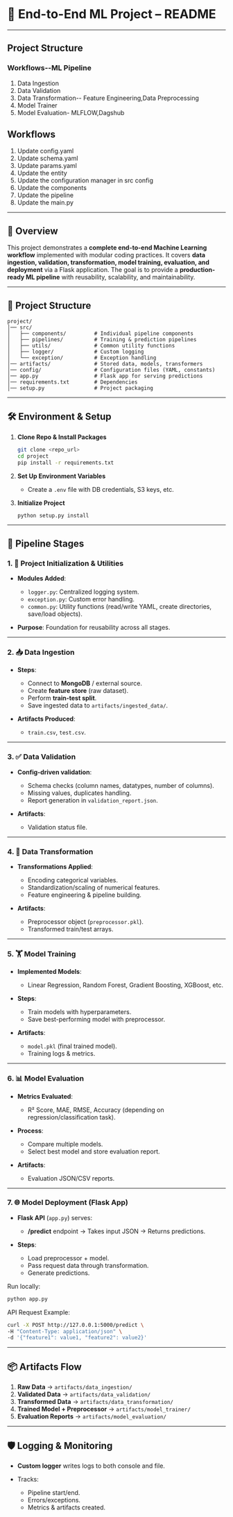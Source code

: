 # 📘 End-to-End ML Project – README
---
## Project Structure 

### Workflows--ML Pipeline

1. Data Ingestion
2. Data Validation
3. Data Transformation-- Feature Engineering,Data Preprocessing
4. Model Trainer
5. Model Evaluation- MLFLOW,Dagshub

## Workflows

1. Update config.yaml
2. Update schema.yaml
3. Update params.yaml
4. Update the entity
5. Update the configuration manager in src config
6. Update the components
7. Update the pipeline 
8. Update the main.py


---



## 🚀 Overview

This project demonstrates a **complete end-to-end Machine Learning workflow** implemented with modular coding practices.
It covers **data ingestion, validation, transformation, model training, evaluation, and deployment** via a Flask application.
The goal is to provide a **production-ready ML pipeline** with reusability, scalability, and maintainability.

---

## 📂 Project Structure

```
project/
│── src/
│   ├── components/         # Individual pipeline components
│   ├── pipelines/          # Training & prediction pipelines
│   ├── utils/              # Common utility functions
│   ├── logger/             # Custom logging
│   └── exception/          # Exception handling
│── artifacts/              # Stored data, models, transformers
│── config/                 # Configuration files (YAML, constants)
│── app.py                  # Flask app for serving predictions
│── requirements.txt        # Dependencies
│── setup.py                # Project packaging
```

---

## 🛠️ Environment & Setup

1. **Clone Repo & Install Packages**

   ```bash
   git clone <repo_url>
   cd project
   pip install -r requirements.txt
   ```

2. **Set Up Environment Variables**

   * Create a `.env` file with DB credentials, S3 keys, etc.

3. **Initialize Project**

   ```bash
   python setup.py install
   ```

---

## 🧩 Pipeline Stages

### 1. 🔧 Project Initialization & Utilities

* **Modules Added**:

  * `logger.py`: Centralized logging system.
  * `exception.py`: Custom error handling.
  * `common.py`: Utility functions (read/write YAML, create directories, save/load objects).
* **Purpose**: Foundation for reusability across all stages.

---

### 2. 📥 Data Ingestion

* **Steps**:

  * Connect to **MongoDB** / external source.
  * Create **feature store** (raw dataset).
  * Perform **train-test split**.
  * Save ingested data to `artifacts/ingested_data/`.
* **Artifacts Produced**:

  * `train.csv`, `test.csv`.

---

### 3. ✅ Data Validation

* **Config-driven validation**:

  * Schema checks (column names, datatypes, number of columns).
  * Missing values, duplicates handling.
  * Report generation in `validation_report.json`.
* **Artifacts**:

  * Validation status file.

---

### 4. 🔄 Data Transformation

* **Transformations Applied**:

  * Encoding categorical variables.
  * Standardization/scaling of numerical features.
  * Feature engineering & pipeline building.
* **Artifacts**:

  * Preprocessor object (`preprocessor.pkl`).
  * Transformed train/test arrays.

---

### 5. 🏋️ Model Training

* **Implemented Models**:

  * Linear Regression, Random Forest, Gradient Boosting, XGBoost, etc.
* **Steps**:

  * Train models with hyperparameters.
  * Save best-performing model with preprocessor.
* **Artifacts**:

  * `model.pkl` (final trained model).
  * Training logs & metrics.

---

### 6. 📊 Model Evaluation

* **Metrics Evaluated**:

  * R² Score, MAE, RMSE, Accuracy (depending on regression/classification task).
* **Process**:

  * Compare multiple models.
  * Select best model and store evaluation report.
* **Artifacts**:

  * Evaluation JSON/CSV reports.

---

### 7. 🌐 Model Deployment (Flask App)

* **Flask API** (`app.py`) serves:

  * **/predict** endpoint → Takes input JSON → Returns predictions.
* **Steps**:

  * Load preprocessor + model.
  * Pass request data through transformation.
  * Generate predictions.

Run locally:

```bash
python app.py
```

API Request Example:

```bash
curl -X POST http://127.0.0.1:5000/predict \
-H "Content-Type: application/json" \
-d '{"feature1": value1, "feature2": value2}'
```

---

## 📦 Artifacts Flow

1. **Raw Data** → `artifacts/data_ingestion/`
2. **Validated Data** → `artifacts/data_validation/`
3. **Transformed Data** → `artifacts/data_transformation/`
4. **Trained Model + Preprocessor** → `artifacts/model_trainer/`
5. **Evaluation Reports** → `artifacts/model_evaluation/`

---

## 🛡️ Logging & Monitoring

* **Custom logger** writes logs to both console and file.
* Tracks:

  * Pipeline start/end.
  * Errors/exceptions.
  * Metrics & artifacts created.



